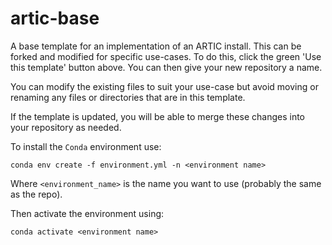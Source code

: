# artic-base
A base template for an implementation of an ARTIC install. This can be forked and modified for specific use-cases. To do this, click the green 'Use this template' button above. You can then give your new repository a name.

You can modify the existing files to suit your use-case but avoid moving or renaming any files or directories that are in this template.

If the template is updated, you will be able to merge these changes into your repository as needed.

To install the `Conda` environment use:

```
conda env create -f environment.yml -n <environment name>
```

Where `<environment_name>` is the name you want to use (probably the same as the repo).

Then activate the environment using:

```
conda activate <environment name>
```
